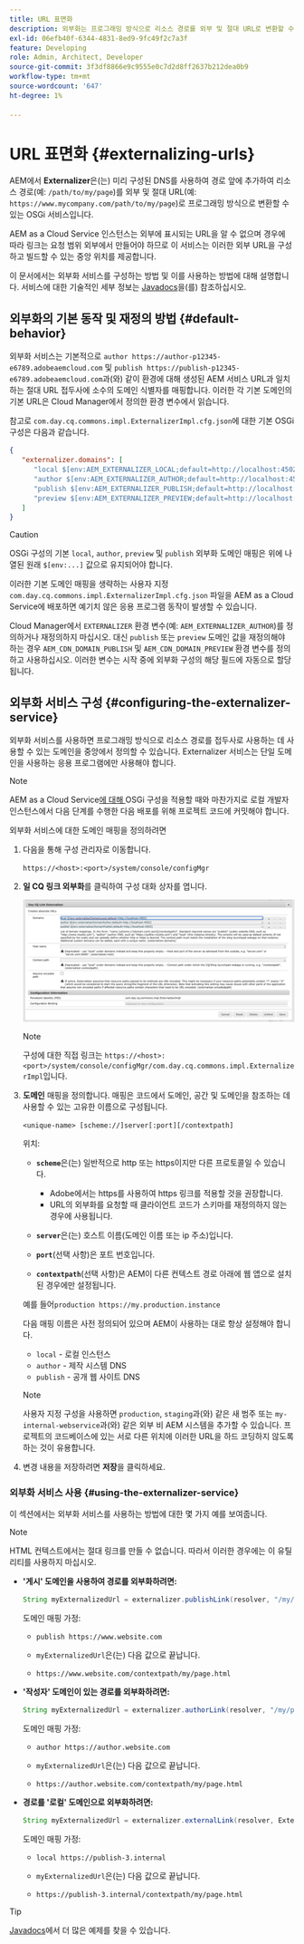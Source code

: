 ```yaml
---
title: URL 표면화
description: 외부화는 프로그래밍 방식으로 리소스 경로를 외부 및 절대 URL로 변환할 수 있는 OSGi 서비스입니다.
exl-id: 06efb40f-6344-4831-8ed9-9fc49f2c7a3f
feature: Developing
role: Admin, Architect, Developer
source-git-commit: 3f3df8866e9c9555e0c7d2d8ff2637b212dea0b9
workflow-type: tm+mt
source-wordcount: '647'
ht-degree: 1%

---
```


# URL 표면화 {#externalizing-urls}

AEM에서 **Externalizer**&#x200B;은(는) 미리 구성된 DNS를 사용하여 경로 앞에 추가하여 리소스 경로(예: `/path/to/my/page`)를 외부 및 절대 URL(예: `https://www.mycompany.com/path/to/my/page`)로 프로그래밍 방식으로 변환할 수 있는 OSGi 서비스입니다.

AEM as a Cloud Service 인스턴스는 외부에 표시되는 URL을 알 수 없으며 경우에 따라 링크는 요청 범위 외부에서 만들어야 하므로 이 서비스는 이러한 외부 URL을 구성하고 빌드할 수 있는 중앙 위치를 제공합니다.

이 문서에서는 외부화 서비스를 구성하는 방법 및 이를 사용하는 방법에 대해 설명합니다. 서비스에 대한 기술적인 세부 정보는 [Javadocs](https://www.adobe.io/experience-manager/reference-materials/cloud-service/javadoc/com/day/cq/commons/Externalizer.html)을(를) 참조하십시오.

## 외부화의 기본 동작 및 재정의 방법 {#default-behavior}

외부화 서비스는 기본적으로 `author https://author-p12345-e6789.adobeaemcloud.com` 및 `publish https://publish-p12345-e6789.adobeaemcloud.com`과(와) 같이 환경에 대해 생성된 AEM 서비스 URL과 일치하는 절대 URL 접두사에 소수의 도메인 식별자를 매핑합니다. 이러한 각 기본 도메인의 기본 URL은 Cloud Manager에서 정의한 환경 변수에서 읽습니다.

참고로 `com.day.cq.commons.impl.ExternalizerImpl.cfg.json`에 대한 기본 OSGi 구성은 다음과 같습니다.

```json
{
   "externalizer.domains": [
      "local $[env:AEM_EXTERNALIZER_LOCAL;default=http://localhost:4502]",
      "author $[env:AEM_EXTERNALIZER_AUTHOR;default=http://localhost:4502]",
      "publish $[env:AEM_EXTERNALIZER_PUBLISH;default=http://localhost:4503]",
      "preview $[env:AEM_EXTERNALIZER_PREVIEW;default=http://localhost:4503]"
   ]
}
```

>[!CAUTION]
>
>OSGi 구성의 기본 `local`, `author`, `preview` 및 `publish` 외부화 도메인 매핑은 위에 나열된 원래 `$[env:...]` 값으로 유지되어야 합니다.
>
>이러한 기본 도메인 매핑을 생략하는 사용자 지정 `com.day.cq.commons.impl.ExternalizerImpl.cfg.json` 파일을 AEM as a Cloud Service에 배포하면 예기치 않은 응용 프로그램 동작이 발생할 수 있습니다.

Cloud Manager에서 `EXTERNALIZER` 환경 변수(예: `AEM_EXTERNALIZER_AUTHOR`)를 정의하거나 재정의하지 마십시오. 대신 `publish` 또는 `preview` 도메인 값을 재정의해야 하는 경우 `AEM_CDN_DOMAIN_PUBLISH` 및 `AEM_CDN_DOMAIN_PREVIEW` 환경 변수를 정의하고 사용하십시오. 이러한 변수는 시작 중에 외부화 구성의 해당 필드에 자동으로 할당됩니다.

<!-- Alexandru: hiding this. See CQDOC-23014 for more details

To override the `preview` and `publish` values, use Cloud Manager environment variables as described in the article [Configuring OSGi for AEM as a Cloud Service](/help/implementing/deploying/configuring-osgi.md#cloud-manager-api-format-for-setting-properties) and setting the predefined `AEM_CDN_DOMAIN_PUBLISH` and `AEM_CDN_DOMAIN_PREVIEW` variables. -->

## 외부화 서비스 구성 {#configuring-the-externalizer-service}

외부화 서비스를 사용하면 프로그래밍 방식으로 리소스 경로를 접두사로 사용하는 데 사용할 수 있는 도메인을 중앙에서 정의할 수 있습니다. Externalizer 서비스는 단일 도메인을 사용하는 응용 프로그램에만 사용해야 합니다.

>[!NOTE]
>
>AEM as a Cloud Service[에 대해 ](/help/implementing/deploying/overview.md#osgi-configuration)OSGi 구성을 적용할 때와 마찬가지로 로컬 개발자 인스턴스에서 다음 단계를 수행한 다음 배포를 위해 프로젝트 코드에 커밋해야 합니다.

외부화 서비스에 대한 도메인 매핑을 정의하려면

1. 다음을 통해 구성 관리자로 이동합니다.

   `https://<host>:<port>/system/console/configMgr`

1. **일 CQ 링크 외부화**&#x200B;를 클릭하여 구성 대화 상자를 엽니다.

   ![외부화 OSGi 구성](./assets/externalizer-osgi.png)

   >[!NOTE]
   >
   >구성에 대한 직접 링크는 `https://<host>:<port>/system/console/configMgr/com.day.cq.commons.impl.ExternalizerImpl`입니다.

1. **도메인** 매핑을 정의합니다. 매핑은 코드에서 도메인, 공간 및 도메인을 참조하는 데 사용할 수 있는 고유한 이름으로 구성됩니다.

   `<unique-name> [scheme://]server[:port][/contextpath]`

   위치:

   * **`scheme`**&#x200B;은(는) 일반적으로 http 또는 https이지만 다른 프로토콜일 수 있습니다.

      * Adobe에서는 https를 사용하여 https 링크를 적용할 것을 권장합니다.
      * URL의 외부화를 요청할 때 클라이언트 코드가 스키마를 재정의하지 않는 경우에 사용됩니다.

   * **`server`**&#x200B;은(는) 호스트 이름(도메인 이름 또는 ip 주소)입니다.
   * **`port`**(선택 사항)은 포트 번호입니다.
   * **`contextpath`**(선택 사항)은 AEM이 다른 컨텍스트 경로 아래에 웹 앱으로 설치된 경우에만 설정됩니다.

   예를 들어`production https://my.production.instance`

   다음 매핑 이름은 사전 정의되어 있으며 AEM이 사용하는 대로 항상 설정해야 합니다.

   * `local` - 로컬 인스턴스
   * `author` - 제작 시스템 DNS
   * `publish` - 공개 웹 사이트 DNS

   >[!NOTE]
   >
   >사용자 지정 구성을 사용하면 `production`, `staging`과(와) 같은 새 범주 또는 `my-internal-webservice`과(와) 같은 외부 비 AEM 시스템을 추가할 수 있습니다. 프로젝트의 코드베이스에 있는 서로 다른 위치에 이러한 URL을 하드 코딩하지 않도록 하는 것이 유용합니다.

1. 변경 내용을 저장하려면 **저장**&#x200B;을 클릭하세요.

### 외부화 서비스 사용 {#using-the-externalizer-service}

이 섹션에서는 외부화 서비스를 사용하는 방법에 대한 몇 가지 예를 보여줍니다.

>[!NOTE]
>
>HTML 컨텍스트에서는 절대 링크를 만들 수 없습니다. 따라서 이러한 경우에는 이 유틸리티를 사용하지 마십시오.

* **&#39;게시&#39; 도메인을 사용하여 경로를 외부화하려면:**

  ```java
  String myExternalizedUrl = externalizer.publishLink(resolver, "/my/page") + ".html";
  ```

  도메인 매핑 가정:

   * `publish https://www.website.com`

   * `myExternalizedUrl`은(는) 다음 값으로 끝납니다.

   * `https://www.website.com/contextpath/my/page.html`

* **&#39;작성자&#39; 도메인이 있는 경로를 외부화하려면:**

  ```java
  String myExternalizedUrl = externalizer.authorLink(resolver, "/my/page") + ".html";
  ```

  도메인 매핑 가정:

   * `author https://author.website.com`

   * `myExternalizedUrl`은(는) 다음 값으로 끝납니다.

   * `https://author.website.com/contextpath/my/page.html`

* **경로를 &#39;로컬&#39; 도메인으로 외부화하려면:**

  ```java
  String myExternalizedUrl = externalizer.externalLink(resolver, Externalizer.LOCAL, "/my/page") + ".html";
  ```

  도메인 매핑 가정:

   * `local https://publish-3.internal`

   * `myExternalizedUrl`은(는) 다음 값으로 끝납니다.

   * `https://publish-3.internal/contextpath/my/page.html`

>[!TIP]
>
>[Javadocs](https://www.adobe.io/experience-manager/reference-materials/cloud-service/javadoc/com/day/cq/commons/Externalizer.html)에서 더 많은 예제를 찾을 수 있습니다.

